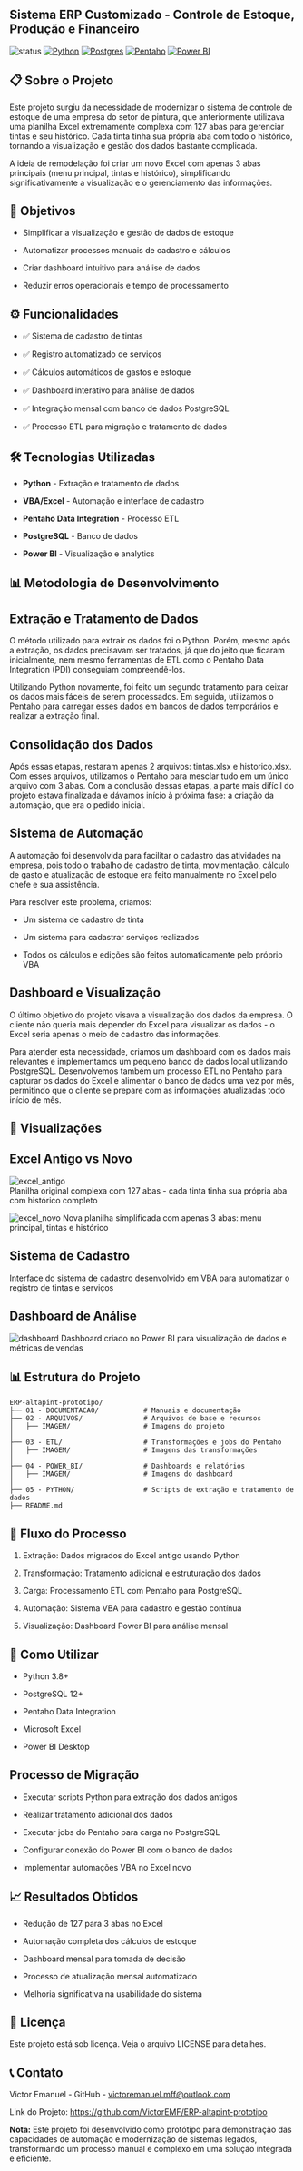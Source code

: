 ## Sistema ERP Customizado - Controle de Estoque, Produção e Financeiro

![status](https://img.shields.io/badge/status-conclu%C3%ADdo-brightgreen)
<a href="https://www.python.org/"><img src="https://img.shields.io/badge/tech-python-blue" alt="Python"/></a>
<a href="https://www.postgresql.org/"><img src="https://img.shields.io/badge/database-postgresql-blue" alt="Postgres"/></a>
<a href="https://pentaho.com/products/pentaho-data-integration/"><img src="https://img.shields.io/badge/ETL-Pentaho-red" alt="Pentaho"/></a>
<a href="https://www.microsoft.com/pt-br/power-platform/products/power-bi"><img src="https://img.shields.io/badge/visualization-power_bi-orange" alt="Power BI"/></a>


## 📋 Sobre o Projeto

Este projeto surgiu da necessidade de modernizar o sistema de controle de estoque de uma empresa do setor de pintura, que anteriormente utilizava uma planilha Excel extremamente complexa com 127 abas para gerenciar tintas e seu histórico. Cada tinta tinha sua própria aba com todo o histórico, tornando a visualização e gestão dos dados bastante complicada.

A ideia de remodelação foi criar um novo Excel com apenas 3 abas principais (menu principal, tintas e histórico), simplificando significativamente a visualização e o gerenciamento das informações.

## 🎯 Objetivos

- Simplificar a visualização e gestão de dados de estoque

- Automatizar processos manuais de cadastro e cálculos

- Criar dashboard intuitivo para análise de dados

- Reduzir erros operacionais e tempo de processamento

## ⚙️ Funcionalidades

- ✅ Sistema de cadastro de tintas

- ✅ Registro automatizado de serviços

- ✅ Cálculos automáticos de gastos e estoque

- ✅ Dashboard interativo para análise de dados

- ✅ Integração mensal com banco de dados PostgreSQL

- ✅ Processo ETL para migração e tratamento de dados

## 🛠️ Tecnologias Utilizadas


- <strong>Python</strong> - Extração e tratamento de dados

- <strong>VBA/Excel</strong>  - Automação e interface de cadastro

- <strong>Pentaho Data Integration</strong>  - Processo ETL

- <strong>PostgreSQL</strong>  - Banco de dados
  
- <strong>Power BI</strong>  - Visualização e analytics

## 📊 Metodologia de Desenvolvimento


## Extração e Tratamento de Dados

O método utilizado para extrair os dados foi o Python. Porém, mesmo após a extração, os dados precisavam ser tratados, já que do jeito que ficaram inicialmente, nem mesmo ferramentas de ETL como o Pentaho Data Integration (PDI) conseguiam compreendê-los.

Utilizando Python novamente, foi feito um segundo tratamento para deixar os dados mais fáceis de serem processados. Em seguida, utilizamos o Pentaho para carregar esses dados em bancos de dados temporários e realizar a extração final.


## Consolidação dos Dados

Após essas etapas, restaram apenas 2 arquivos: tintas.xlsx e historico.xlsx. Com esses arquivos, utilizamos o Pentaho para mesclar tudo em um único arquivo com 3 abas. Com a conclusão dessas etapas, a parte mais difícil do projeto estava finalizada e dávamos início à próxima fase: a criação da automação, que era o pedido inicial.

## Sistema de Automação

A automação foi desenvolvida para facilitar o cadastro das atividades na empresa, pois todo o trabalho de cadastro de tinta, movimentação, cálculo de gasto e atualização de estoque era feito manualmente no Excel pelo chefe e sua assistência.

Para resolver este problema, criamos:

- Um sistema de cadastro de tinta

- Um sistema para cadastrar serviços realizados

- Todos os cálculos e edições são feitos automaticamente pelo próprio VBA


## Dashboard e Visualização

O último objetivo do projeto visava a visualização dos dados da empresa. O cliente não queria mais depender do Excel para visualizar os dados - o Excel seria apenas o meio de cadastro das informações.

Para atender esta necessidade, criamos um dashboard com os dados mais relevantes e implementamos um pequeno banco de dados local utilizando PostgreSQL. Desenvolvemos também um processo ETL no Pentaho para capturar os dados do Excel e alimentar o banco de dados uma vez por mês, permitindo que o cliente se prepare com as informações atualizadas todo início de mês.

## 📸 Visualizações

## Excel Antigo vs Novo

![excel_antigo](https://github.com/VictorEMF/ERP-altapint-prototipo/blob/main/02%20-%20ARQUIVOS/IMAGEN/EXCEL%20ANTIGO.png)<br/>
Planilha original complexa com 127 abas - cada tinta tinha sua própria aba com histórico completo

![excel_novo](https://github.com/VictorEMF/ERP-altapint-prototipo/blob/main/02%20-%20ARQUIVOS/IMAGEN/EXCEL%20NOVO.png)
Nova planilha simplificada com apenas 3 abas: menu principal, tintas e histórico

## Sistema de Cadastro

Interface do sistema de cadastro desenvolvido em VBA para automatizar o registro de tintas e serviços

## Dashboard de Análise

![dashboard](https://github.com/VictorEMF/ERP-altapint-prototipo/blob/main/04%20-%20POWER_BI/IMAGEM/DASHBOARD_VENDAS.png)
Dashboard criado no Power BI para visualização de dados e métricas de vendas

## 📊 Estrutura do Projeto

```
ERP-altapint-prototipo/
├── 01 - DOCUMENTACAO/           # Manuais e documentação
├── 02 - ARQUIVOS/               # Arquivos de base e recursos
│   ├── IMAGEM/                  # Imagens do projeto
│  
├── 03 - ETL/                    # Transformações e jobs do Pentaho
│   ├── IMAGEM/                  # Imagens das transformações
│  
├── 04 - POWER_BI/               # Dashboards e relatórios
│   ├── IMAGEM/                  # Imagens do dashboard
│  
├── 05 - PYTHON/                 # Scripts de extração e tratamento de dados
├── README.md
```

## 🔄 Fluxo do Processo

  1. Extração: Dados migrados do Excel antigo usando Python

  2. Transformação: Tratamento adicional e estruturação dos dados

  3. Carga: Processamento ETL com Pentaho para PostgreSQL

  4. Automação: Sistema VBA para cadastro e gestão contínua

  5. Visualização: Dashboard Power BI para análise mensal

## 🚀 Como Utilizar

  - Python 3.8+
    
  - PostgreSQL 12+
    
  - Pentaho Data Integration
    
  - Microsoft Excel
    
  - Power BI Desktop

## Processo de Migração

  - Executar scripts Python para extração dos dados antigos
    
  - Realizar tratamento adicional dos dados
    
  - Executar jobs do Pentaho para carga no PostgreSQL
    
  - Configurar conexão do Power BI com o banco de dados
    
  - Implementar automações VBA no Excel novo

## 📈 Resultados Obtidos

  - Redução de 127 para 3 abas no Excel

  - Automação completa dos cálculos de estoque

  - Dashboard mensal para tomada de decisão

  - Processo de atualização mensal automatizado

  - Melhoria significativa na usabilidade do sistema

## 📄 Licença

Este projeto está sob licença. Veja o arquivo LICENSE para detalhes.

## 📞 Contato

Victor Emanuel - GitHub - victoremanuel.mff@outlook.com

Link do Projeto: https://github.com/VictorEMF/ERP-altapint-prototipo

<strong>Nota:</strong> Este projeto foi desenvolvido como protótipo para demonstração das capacidades de automação e modernização de sistemas legados, transformando um processo manual e complexo em uma solução integrada e eficiente.

